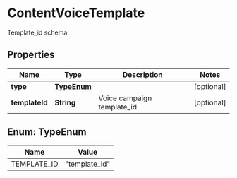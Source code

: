 

# ContentVoiceTemplate

Template_id schema
## Properties

Name | Type | Description | Notes
------------ | ------------- | ------------- | -------------
**type** | [**TypeEnum**](#TypeEnum) |  |  [optional]
**templateId** | **String** | Voice campaign template_id |  [optional]



## Enum: TypeEnum

Name | Value
---- | -----
TEMPLATE_ID | &quot;template_id&quot;



